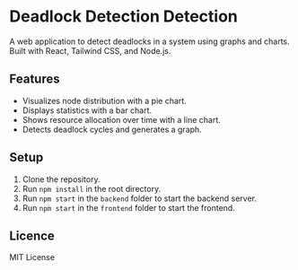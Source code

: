 # Deadlock Detection Detection

A web application to detect deadlocks in a system using graphs and charts. Built with React, Tailwind CSS, and Node.js.

## Features
- Visualizes node distribution with a pie chart.
- Displays statistics with a bar chart.
- Shows resource allocation over time with a line chart.
- Detects deadlock cycles and generates a graph.

## Setup
1. Clone the repository.
2. Run `npm install` in the root directory.
3. Run `npm start` in the `backend` folder to start the backend server.
4. Run `npm start` in the `frontend` folder to start the frontend.

## Licence
MIT License
